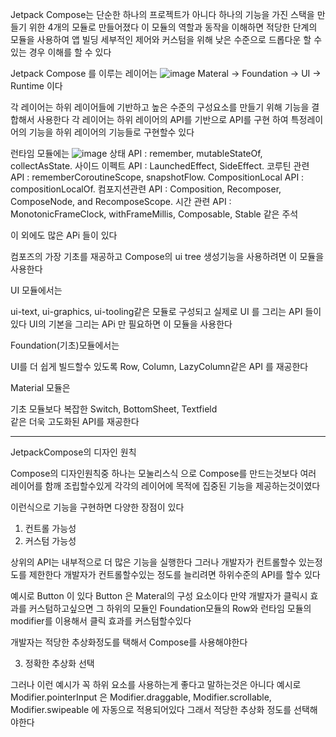 Jetpack Compose는 단순한 하나의 프로젝트가 아니다 
하나의 기능을 가진 스택을 만들기 위한 4개의 모듈로 만들어졌다 
이 모듈의 역할과 동작을 이해하면 
적당한 단계의 모듈을 사용하여 앱 빌딩 
세부적인 제어와 커스텀을 위해 낮은 수준으로 드롭다운 할 수 있는 경우 이해를 할 수 있다

Jetpack Compose 를 이루는 레이어는 
![image](https://developer.android.com/static/develop/ui/compose/images/layering-major-layers.svg?hl=ko)
Materal -> Foundation -> UI -> Runtime 이다

각 레이어는 하위 레이어들에 기반하고
높은 수준의 구성요소를 만들기 위해 기능을 결합해서 사용한다
각 레이어는 하위 레이어의 API를 기반으로 API를 구현 하여
특정레이어의 기능을 하위 레이어의 기능들로 구현할수 있다


런타임 모듈에는 
![image](https://github.com/user-attachments/assets/1c2d419d-69c3-4ff0-a9cd-2524cd8c0741)
상태 API : remember, mutableStateOf, collectAsState.
사이드 이펙트 API : LaunchedEffect, SideEffect.
코루틴 관련 API : rememberCoroutineScope, snapshotFlow.
CompositionLocal API : compositionLocalOf.
컴포지션관련 API : Composition, Recomposer, ComposeNode, and RecomposeScope.
시간 관련 API : MonotonicFrameClock, withFrameMillis,
Composable, Stable 같은 주석

이 외에도 많은 APi 들이 있다

컴포즈의 가장 기초를 재공하고 Compose의 ui tree 생성기능을 사용하려면 이 모듈을 사용한다


UI 모듈에서는 

ui-text, ui-graphics, ui-tooling같은 모듈로 구성되고 
실제로 UI 를 그리는 API 들이 있다
UI의 기본을 그리는 APi 만 필요하면 이 모듈을 사용한다

Foundation(기초)모듈에서는

UI를 더 쉽게 빌드할수 있도록 
Row, Column, LazyColumn같은 API 를 재공한다

Material 모듈은 

기초 모듈보다 복잡한 
	Switch, BottomSheet, Textfield	
같은 더욱 고도화된 API를 재공한다

--------------------------

JetpackCompose의 디자인 원칙

Compose의 디자인원칙중 하나는 모눌리스식 으로 Compose를 만드는것보다 
여러 레이어를 함깨 조립할수있게 각각의 레이어에 목적에 집중된 기능을 제공하는것이였다

이런식으로 기능을 구현하면 다양한 장점이 있다

1. 컨트롤 가능성
2. 커스텀 가능성

상위의 API는 내부적으로 더 많은 기능을 실행한다 그러나 개발자가 컨트롤할수 있는정도를 제한한다
개발자가 컨트롤할수있는 정도를 늘리려면 하위수준의 API를 할수 있다 

예시로 Button 이 있다 Button 은 Materal의 구성 요소이다 만약 개발자가 클릭시 효과를 커스텀하고싶으면 
그 하위의  모듈인 Foundation모듈의 Row와 런타임 모듈의 modifier를 이용해서 클릭 효과를 커스텀할수있다

개발자는 적당한 추상화정도를 택해서 Compose를 사용해야한다

3. 정확한 추상화 선택

그러나 이런 예시가 꼭 하위 요소를 사용하는게 좋다고 말하는것은 아니다 
예시로 Modifier.pointerInput 은 Modifier.draggable, Modifier.scrollable, Modifier.swipeable 에 자동으로 적용되어있다
그래서 적당한 추상화 정도를 선택해야한다
